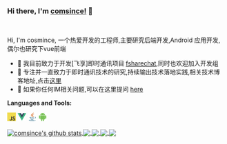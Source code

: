 ### Hi there, I'm [comsince!](https://comsince.github.io) 👋

<br />

Hi, I'm cosmince, 一个热爱开发的工程师,主要研究后端开发,Android 应用开发,偶尔也研究下vue前端

- 🔭 我目前致力于开发[飞享]即时通讯项目 [fsharechat](https://github.com/fsharechat),同时也欢迎加入开发组
- 🌱 专注并一直致力于即时通讯技术的研究,持续输出技术落地实践,相关技术博客地址,点击[这里](https://www.comsince.cn)
- 💬 如果你任何IM相关问题,可以在这里提问 [here](https://github.com/comsince/comsince/issues)

**Languages and Tools:**  

<code><img height="20" src="https://raw.githubusercontent.com/github/explore/80688e429a7d4ef2fca1e82350fe8e3517d3494d/topics/javascript/javascript.png"></code>
<code><img height="20" src="https://raw.githubusercontent.com/github/explore/80688e429a7d4ef2fca1e82350fe8e3517d3494d/topics/vue/vue.png"></code>
<code><img height="20" src="https://raw.githubusercontent.com/github/explore/5c058a388828bb5fde0bcafd4bc867b5bb3f26f3/topics/java/java.png"></code>
<code><img height="20" src="https://raw.githubusercontent.com/github/explore/80688e429a7d4ef2fca1e82350fe8e3517d3494d/topics/android/android.png"></code> 

<!--- 
  if you have forked this to use on your profile, 
  Change the `github-readme-stats.anuraghazra1.vercel.app` to `github-readme-stats.vercel.app` 
--->

<!--- 
<a href="https://github.com/anuraghazra/github-readme-stats">
  <img align="center" src="https://github-readme-stats.anuraghazra1.vercel.app/api/top-langs/?username=comsince&theme=gruvbox&hide=glsl,python" />
</a>
--->

<a href="https://github.com/anuraghazra/github-readme-stats">
  <img align="center" src="https://github-readme-stats.anuraghazra1.vercel.app/api?username=comsince&show_icons=true&theme=onedark&line_height=27&v=5" alt="comsince's github stats" />
</a>

<a href="https://github.com/fsharechat/vue-chat">
  <!-- Change the `github-readme-stats.anuraghazra1.vercel.app` to `github-readme-stats.vercel.app`  -->
  <img align="center" src="https://github-readme-stats.anuraghazra1.vercel.app/api/pin/?username=fsharechat&repo=vue-chat&theme=onedark" />
</a>

<a href="https://github.com/fsharechat/chat-server-release">
  <!-- Change the `github-readme-stats.anuraghazra1.vercel.app` to `github-readme-stats.vercel.app`  -->
  <img align="center" src="https://github-readme-stats.anuraghazra1.vercel.app/api/pin/?username=fsharechat&repo=chat-server-release&theme=onedark" />
</a>

<a href="https://github.com/fsharechat/android-chat">
  <!-- Change the `github-readme-stats.anuraghazra1.vercel.app` to `github-readme-stats.vercel.app`  -->
  <img align="center" src="https://github-readme-stats.anuraghazra1.vercel.app/api/pin/?username=fsharechat&repo=android-chat&theme=onedark" />
</a>

<a href="https://github.com/comsince/vue-chat">
  <!-- Change the `github-readme-stats.anuraghazra1.vercel.app` to `github-readme-stats.vercel.app`  -->
  <img align="center" src="https://github-readme-stats.anuraghazra1.vercel.app/api/pin/?username=comsince&repo=vue-chat&theme=onedark" />
</a>
